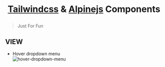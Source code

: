 <h1 align="center">

[Tailwindcss](https://tailwindcss.com/) & [Alpinejs](https://github.com/alpinejs/alpine/) Components

</h1>

> Just For Fun

## VIEW
 - Hover dropdown menu   
![hover-dropdown-menu](https://raw.githubusercontent.com/josuapsianturi/tailwind-alpine-components/master/img/hover-dropdown-menu.png)
